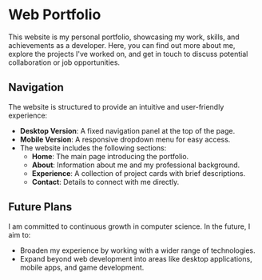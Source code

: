 # Web Portfolio

This website is my personal portfolio, showcasing my work, skills, and achievements as a developer. Here, you can find out more about me, explore the projects I've worked on, and get in touch to discuss potential collaboration or job opportunities.

## Navigation

The website is structured to provide an intuitive and user-friendly experience:
- **Desktop Version**: A fixed navigation panel at the top of the page.  
- **Mobile Version**: A responsive dropdown menu for easy access.  
- The website includes the following sections:
    - **Home**: The main page introducing the portfolio.  
    - **About**: Information about me and my professional background.  
    - **Experience**: A collection of project cards with brief descriptions.  
    - **Contact**: Details to connect with me directly.

## Future Plans

I am committed to continuous growth in computer science. In the future, I aim to:  
- Broaden my experience by working with a wider range of technologies.  
- Expand beyond web development into areas like desktop applications, mobile apps, and game development.

